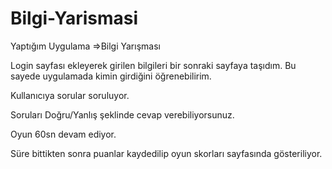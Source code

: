 # Bilgi-Yarismasi


Yaptığım Uygulama =>Bilgi Yarışması

Login sayfası ekleyerek girilen bilgileri bir sonraki sayfaya taşıdım. Bu sayede uygulamada kimin girdiğini öğrenebilirim.

Kullanıcıya sorular soruluyor. 

Soruları Doğru/Yanlış şeklinde cevap verebiliyorsunuz.

Oyun 60sn devam ediyor.

Süre bittikten sonra puanlar kaydedilip oyun skorları sayfasında gösteriliyor. 
